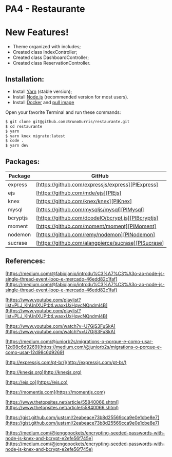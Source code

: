 # PA4 - Restaurante

# New Features!
  - Theme organized with includes;
  - Created class IndexController;
  - Created class DashboardController;
  - Created class ReservationController.

## Installation:
  - Install [Yarn](https://classic.yarnpkg.com/en/docs/install) (stable version);
  - Install [Node.js](https://nodejs.org/) (recommended version for most users).
  - Install [Docker](https://www.docker.com/products/docker-desktop) and [pull image](https://hub.docker.com/_/mysql)

Open your favorite Terminal and run these commands:

```sh
$ git clone git@github.com:BrunoGurris/restaurante.git
$ cd restaurante
$ yarn
$ yarn knex migrate:latest
$ code .
$ yarn dev
```

## Packages:

| Package | GitHub |
| ------ | ------ |
| express | [https://github.com/expressjs/express][PlExpress] |
| ejs | [https://github.com/mde/ejs][PlEjs] |
| knex | [https://github.com/knex/knex][PlKnex] |
| mysql | [https://github.com/mysqljs/mysql][PlMysql] |
| bcryptjs | [https://github.com/dcodeIO/bcrypt.js][PlBcryptjs] |
| moment | [https://github.com/moment/moment][PlMoment] |
| nodemon | [https://github.com/remy/nodemon][PlNodemon] |
| sucrase | [https://github.com/alangpierce/sucrase][PlSucrase] |

   [PlExpress]: <https://github.com/expressjs/express/blob/master/Readme.md>
   [PlEjs]: <https://github.com/mde/ejs>
   [PlKnex]: <https://github.com/knex/knex>
   [PlMysql]: <https://github.com/mysqljs/mysql>
   [PlBcryptjs]: <https://github.com/dcodeIO/bcrypt.js>
   [PlMoment]: <https://github.com/moment/moment>
   [PlNodemon]: <https://github.com/remy/nodemon>
   [PlSucrase]: <https://github.com/alangpierce/sucrase>

## References:
[https://medium.com/@fabiojanio/introdu%C3%A7%C3%A3o-ao-node-js-single-thread-event-loop-e-mercado-46edd82c1faf](https://medium.com/@fabiojanio/introdu%C3%A7%C3%A3o-ao-node-js-single-thread-event-loop-e-mercado-46edd82c1faf)

[https://www.youtube.com/playlist?list=PLJ_KhUnlXUPtbtLwaxxUxHqvcNQndmI4B](https://www.youtube.com/playlist?list=PLJ_KhUnlXUPtbtLwaxxUxHqvcNQndmI4B)

[https://www.youtube.com/watch?v=U7GjS3FuSkA](https://www.youtube.com/watch?v=U7GjS3FuSkA)

[https://medium.com/@juniorb2s/migrations-o-porque-e-como-usar-12d98c6d9269](https://medium.com/@juniorb2s/migrations-o-porque-e-como-usar-12d98c6d9269)

[http://expressjs.com/pt-br/](http://expressjs.com/pt-br/)

[http://knexjs.org](http://knexjs.org)

[https://ejs.co](https://ejs.co)

[https://momentjs.com](https://momentjs.com)

[https://www.thetopsites.net/article/55840066.shtml](https://www.thetopsites.net/article/55840066.shtml)

[https://gist.github.com/justsml/2eabeace73b8d25569cca9e0e1cbe8e7](https://gist.github.com/justsml/2eabeace73b8d25569cca9e0e1cbe8e7)

[https://medium.com/@jengopockets/encrypting-seeded-passwords-with-node-js-knex-and-bcrypt-e2efe56f745e](https://medium.com/@jengopockets/encrypting-seeded-passwords-with-node-js-knex-and-bcrypt-e2efe56f745e)
